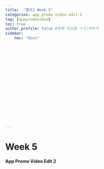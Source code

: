 ```yaml
---
title:  "졸프2 Week 5"
categories: app promo video edit-2
tag: [apppromovideo]
toc: true
author_profile: false #왼쪽 프로필 ㅋㅕ/꺼두기
sidebar:
    nav: "docs"



















---
```


# Week 5

#### App Promo Video Edit 2